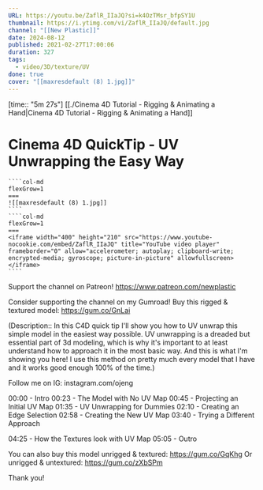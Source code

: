 ```yaml
---
URL: https://youtu.be/ZaflR_IIaJQ?si=k4OzTMsr_bfpSY1U
thumbnail: https://i.ytimg.com/vi/ZaflR_IIaJQ/default.jpg
channel: "[[New Plastic]]"
date: 2024-08-12
published: 2021-02-27T17:00:06
duration: 327
tags:
  - video/3D/texture/UV
done: true
cover: "[[maxresdefault (8) 1.jpg]]"
---
```

[time:: "5m 27s"]
[[./Cinema 4D Tutorial - Rigging & Animating a Hand|Cinema 4D Tutorial - Rigging & Animating a Hand]]
# Cinema 4D QuickTip - UV Unwrapping the Easy Way
`````col
````col-md
flexGrow=1
===
![[maxresdefault (8) 1.jpg]]
````
````col-md
flexGrow=1
===
<iframe width="400" height="210" src="https://www.youtube-nocookie.com/embed/ZaflR_IIaJQ" title="YouTube video player" frameborder="0" allow="accelerometer; autoplay; clipboard-write; encrypted-media; gyroscope; picture-in-picture" allowfullscreen></iframe>
````
`````
Support the channel on Patreon! https://www.patreon.com/newplastic

Consider supporting the channel on my Gumroad!
Buy this rigged & textured model: https://gum.co/GnLai

(Description:: In this C4D quick tip I'll show you how to UV unwrap this simple model in the easiest way possible. UV unwrapping is a dreaded but essential part of 3d modeling, which is why it's important to at least understand how to approach it in the most basic way. And this is what I'm showing you here! I use this method on pretty much every model that I have and it works good enough 100% of the time.)

Follow me on IG: instagram.com/ojeng

00:00 - Intro
00:23 - The Model with No UV Map
00:45 - Projecting an Initial UV Map
01:35 - UV Unwrapping for Dummies
02:10 - Creating an Edge Selection
02:58 - Creating the New UV Map
03:40 - Trying a Different Approach

04:25 - How the Textures look with UV Map
05:05 - Outro


You can also buy this model unrigged & textured: https://gum.co/GqKhg
Or unrigged & untextured: https://gum.co/zXbSPm

Thank you!
